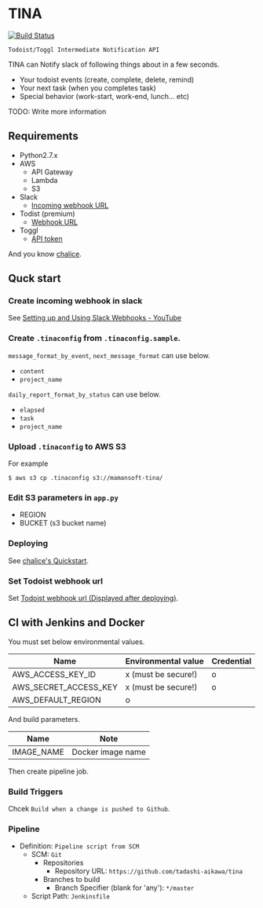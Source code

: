 TINA
====

[![Build Status](https://jenkins.mamansoft.net/job/TINA-Production-Deploy/badge/icon)](https://jenkins.mamansoft.net/job/TINA-Production-Deploy/)

`Todoist/Toggl Intermediate Notification API`

TINA can Notify slack of following things about in a few seconds.

* Your todoist events (create, complete, delete, remind)
* Your next task (when you completes task)
* Special behavior (work-start, work-end, lunch... etc)

TODO: Write more information


## Requirements

* Python2.7.x
* AWS
    * API Gateway
    * Lambda
    * S3
* Slack
    * [Incoming webhook URL](https://api.slack.com/incoming-webhooks)
* Todist (premium)
    * [Webhook URL](https://developer.todoist.com/index.html)
* Toggl
    * [API token](https://github.com/toggl/toggl_api_docs)

And you know [chalice](https://github.com/awslabs/chalice).

## Quck start

### Create incoming webhook in slack

See [Setting up and Using Slack Webhooks - YouTube](https://www.youtube.com/watch?v=BcobxHl5wdc)

### Create `.tinaconfig` from `.tinaconfig.sample`.

`message_format_by_event`, `next_message_format` can use below.

* `content`
* `project_name`

`daily_report_format_by_status` can use below.

* `elapsed`
* `task`
* `project_name`

### Upload `.tinaconfig` to AWS S3

For example

```
$ aws s3 cp .tinaconfig s3://mamansoft-tina/
```

### Edit S3 parameters in `app.py`

* REGION
* BUCKET (s3 bucket name)

### Deploying

See [chalice's Quickstart](https://github.com/awslabs/chalice).

### Set Todoist webhook url

Set [Todoist webhook url (Displayed after deploying)](https://developer.todoist.com/#webhooks).


## CI with Jenkins and Docker

You must set below environmental values.

|          Name         | Environmental value | Credential |
|-----------------------|---------------------|------------|
| AWS_ACCESS_KEY_ID     | x (must be secure!) | o          |
| AWS_SECRET_ACCESS_KEY | x (must be secure!) | o          |
| AWS_DEFAULT_REGION    | o                   |            |

And build parameters.

|     Name    |         Note         |
|-------------|----------------------|
| IMAGE_NAME  | Docker image name    |

Then create pipeline job.

### Build Triggers

Chcek `Build when a change is pushed to Github`.

### Pipeline

* Definition: `Pipeline script from SCM`
    * SCM: `Git`
        * Repositories
            * Repository URL: `https://github.com/tadashi-aikawa/tina`
        * Branches to build
            * Branch Specifier (blank for 'any'): `*/master`
    * Script Path: `Jenkinsfile`

